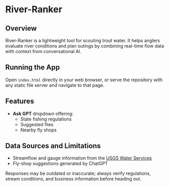 # River-Ranker

## Overview
River-Ranker is a lightweight tool for scouting trout water. It helps anglers evaluate river conditions and plan outings by combining real-time flow data with context from conversational AI.

## Running the App
Open `index.html` directly in your web browser, or serve the repository with any static file server and navigate to that page.

## Features
- **Ask GPT** dropdown offering:
  - State fishing regulations
  - Suggested flies
  - Nearby fly shops

## Data Sources and Limitations
- Streamflow and gauge information from the [USGS Water Services](https://waterdata.usgs.gov/nwis)
- Fly-shop suggestions generated by ChatGPT

Responses may be outdated or inaccurate; always verify regulations, stream conditions, and business information before heading out.


